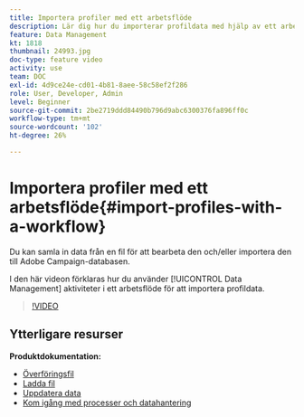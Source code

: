 ```yaml
---
title: Importera profiler med ett arbetsflöde
description: Lär dig hur du importerar profildata med hjälp av ett arbetsflöde.
feature: Data Management
kt: 1818
thumbnail: 24993.jpg
doc-type: feature video
activity: use
team: DOC
exl-id: 4d9ce24e-cd01-4b81-8aee-58c58ef2f286
role: User, Developer, Admin
level: Beginner
source-git-commit: 2be2719ddd84490b796d9abc6300376fa896ff0c
workflow-type: tm+mt
source-wordcount: '102'
ht-degree: 26%

---
```


# Importera profiler med ett arbetsflöde{#import-profiles-with-a-workflow}

Du kan samla in data från en fil för att bearbeta den och/eller importera den till Adobe Campaign-databasen.

I den här videon förklaras hur du använder [!UICONTROL Data Management] aktiviteter i ett arbetsflöde för att importera profildata.

>[!VIDEO](https://video.tv.adobe.com/v/24993?quality=12)

## Ytterligare resurser

**Produktdokumentation:**
* [Överföringsfil](https://experienceleague.adobe.com/docs/campaign-standard/using/managing-processes-and-data/data-management-activities/transfer-file.html)
* [Ladda fil](https://experienceleague.adobe.com/docs/campaign-standard/using/managing-processes-and-data/data-management-activities/load-file.html)
* [Uppdatera data](https://experienceleague.adobe.com/docs/campaign-standard/using/managing-processes-and-data/data-management-activities/update-data.html)
* [Kom igång med processer och datahantering](https://experienceleague.adobe.com/docs/campaign-standard/using/managing-processes-and-data/get-started-workflows.html)
